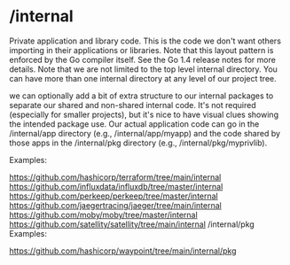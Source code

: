 # /internal

Private application and library code. This is the code we don't want others importing in their applications or libraries. Note that this layout pattern is enforced by the Go compiler itself. See the Go 1.4 release notes for more details. Note that we are not limited to the top level internal directory. You can have more than one internal directory at any level of our project tree.

we can optionally add a bit of extra structure to our internal packages to separate our shared and non-shared internal code. It's not required (especially for smaller projects), but it's nice to have visual clues showing the intended package use. Our actual application code can go in the /internal/app directory (e.g., /internal/app/myapp) and the code shared by those apps in the /internal/pkg directory (e.g., /internal/pkg/myprivlib).

Examples:

https://github.com/hashicorp/terraform/tree/main/internal
https://github.com/influxdata/influxdb/tree/master/internal
https://github.com/perkeep/perkeep/tree/master/internal
https://github.com/jaegertracing/jaeger/tree/main/internal
https://github.com/moby/moby/tree/master/internal
https://github.com/satellity/satellity/tree/main/internal
/internal/pkg
Examples:

https://github.com/hashicorp/waypoint/tree/main/internal/pkg